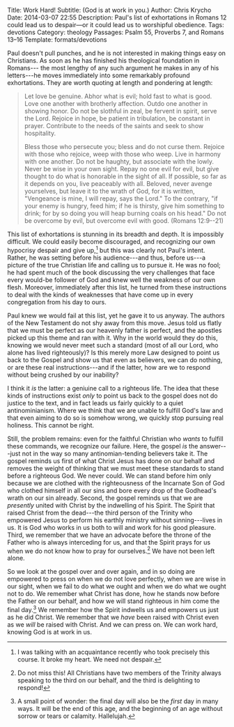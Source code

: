 Title: Work Hard!
Subtitle: (God is at work in you.)
Author: Chris Krycho
Date: 2014-03-07 22:55
Description: Paul's list of exhortations in Romans 12 could lead us to despair—or it could lead us to worshipful obedience.
Tags: devotions
Category: theology
Passages: Psalm 55, Proverbs 7, and Romans 13–16
Template: formats/devotions

Paul doesn't pull punches, and he is not interested in making things easy on
Christians. As soon as he has finished his theological foundation in Romans---
the most lengthy of any such argument he makes in any of his letters---he moves
immediately into some remarkably profound exhortations. They are worth quoting
at length and pondering at length:

> Let love be genuine. Abhor what is evil; hold fast to what is good. Love one
> another with brotherly affection. Outdo one another in showing honor. Do not
> be slothful in zeal, be fervent in spirit, serve the Lord. Rejoice in hope, be
> patient in tribulation, be constant in prayer. Contribute to the needs of the
> saints and seek to show hospitality.
>
> Bless those who persecute you; bless and do not curse them. Rejoice with those
> who rejoice, weep with those who weep. Live in harmony with one another. Do
> not be haughty, but associate with the lowly. Never be wise in your own sight.
> Repay no one evil for evil, but give thought to do what is honorable in the
> sight of all. If possible, so far as it depends on you, live peaceably with
> all. Beloved, never avenge yourselves, but leave it to the wrath of God, for
> it is written, "Vengeance is mine, I will repay, says the Lord." To the
> contrary, "if your enemy is hungry, feed him; if he is thirsty, give him
> something to drink; for by so doing you will heap burning coals on his head."
> Do not be overcome by evil, but overcome evil with good. (Romans 12:9--21)

This list of exhortations is stunning in its breadth and depth. It is impossibly
difficult. We could easily become discouraged, and recognizing our own hypocrisy
despair and give up,[^despair] but this was clearly not Paul's intent. Rather,
he was setting before his audience---and thus, before us---a picture of the true
Christian life and calling us to pursue it. He was no fool; he had spent much of
the book discussing the very challenges that face every would-be follower of God
and knew well the weakness of our own flesh. Moreover, immediately after this
list, he turned from these instructions to deal with the kinds of weaknesses
that have come up in every congregation from his day to ours.

Paul knew we would fail at this list, yet he gave it to us anyway. The authors
of the New Testament do not shy away from this move. Jesus told us flatly that
we must be perfect as our heavenly father is perfect, and the apostles picked up
this theme and ran with it. Why in the world would they do this, knowing we
would never meet such a standard (most of all our Lord, who alone has lived
righteously)? Is this merely more Law designed to point us back to the Gospel
and show us that even as believers, we can do nothing, or are these real
instructions---and if the latter, how are we to respond without being crushed by
our inability?

I think it *is* the latter: a geniuine call to a righteous life. The idea that
these kinds of instructions exist *only* to point us back to the gospel does not
do justice to the text, and in fact leads us fairly quickly to a quiet
antinominianism. Where we think that we are unable to fulfill God's law and that
even aiming to do so is somehow wrong, we quickly stop pursuing real holiness.
This cannot be right.

Still, the problem remains: even for the faithful Christian who *wants* to
fulfill these commands, we recognize our failure. Here, the gospel *is* the
answer---just not in the way so many antinomian-tending believers take it. The
gospel reminds us first of what Christ Jesus has done on our behalf and removes
the weight of thinking that we must meet these standards to stand before a
righteous God. We never could. We can stand before him only because we are
clothed with the righteousness of the Incarnate Son of God who clothed himself
in all our sins and bore every drop of the Godhead's wrath on our sin already.
Second, the gospel reminds us that we are *presently* united with Christ by the
indwelling of his Spirit. The Spirit that raised Christ from the dead---the
third person of the Trinity who empowered Jesus to perform his earthly ministry
without sinning---lives in us. It is God who works in us both to will and work
for his good pleasure. Third, we remember that we have an advocate before the
throne of the Father who is always interceding for us, and that the Spirit prays
for us when we do not know how to pray for ourselves.[^trinity] We have not been
left alone.

So we look at the gospel over and over again, and in so doing are empowered to
press on when we do not love perfectly, when we are wise in our sight, when we
fail to do what we ought and when we do what we ought not to do. We remember
what Christ has done, how he stands now before the Father on our behalf, and how
we will stand righteous in him come the final day.[^first] We remember how the
Spirit indwells us and empowers us just as he did Christ. We remember that we
*have* been raised with Christ even as we *will* be raised with Christ. And we
can press on. We can work hard, knowing God is at work in us.

[^despair]: I was talking with an acquaintance recently who took precisely this
course. It broke my heart. We need not despair.

[^trinity]: Do not miss this! All Christians have two members of the Trinity
always speaking to the third on our behalf, and the third is delighting to
respond!

[^first]: A small point of wonder: the final day will also be the *first* day in
many ways. It will be the end of this age, and the beginning of an age without
sorrow or tears or calamity. Hallelujah.